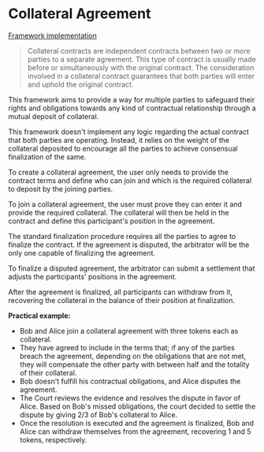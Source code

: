 # Collateral Agreement <!-- omit in toc -->

[Framework implementation](../../packages/contracts/src/agreements/CollateralAgreement.sol)

> Collateral contracts are independent contracts between two or more parties to a separate agreement. This type of contract is usually made before or simultaneously with the original contract.
> The consideration involved in a collateral contract guarantees that both parties will enter and uphold the original contract.

This framework aims to provide a way for multiple parties to safeguard their rights and obligations towards any kind of contractual relationship through a mutual deposit of collateral.

This framework doesn't implement any logic regarding the actual contract that both parties are operating. Instead, it relies on the weight of the collateral deposited to encourage all the parties to achieve consensual finalization of the same.

To create a collateral agreement, the user only needs to provide the contract terms and define who can join and which is the required collateral to deposit by the joining parties.

To join a collateral agreement, the user must prove they can enter it and provide the required collateral. The collateral will then be held in the contract and define this participant's position in the agreement.

The standard finalization procedure requires all the parties to agree to finalize the contract. If the agreement is disputed, the arbitrator will be the only one capable of finalizing the agreement.

To finalize a disputed agreement, the arbitrator can submit a settlement that adjusts the participants' positions in the agreement.

After the agreement is finalized, all participants can withdraw from it, recovering the collateral in the balance of their position at finalization.

**Practical example:**

- Bob and Alice join a collateral agreement with three tokens each as collateral.
- They have agreed to include in the terms that; if any of the parties breach the agreement, depending on the obligations that are not met, they will compensate the other party with between half and the totality of their collateral.
- Bob doesn't fulfill his contractual obligations, and Alice disputes the agreement.
- The Court reviews the evidence and resolves the dispute in favor of Alice. Based on Bob's missed obligations, the court decided to settle the dispute by giving 2/3 of Bob's collateral to Alice.
- Once the resolution is executed and the agreement is finalized, Bob and Alice can withdraw themselves from the agreement, recovering 1 and 5 tokens, respectively.
